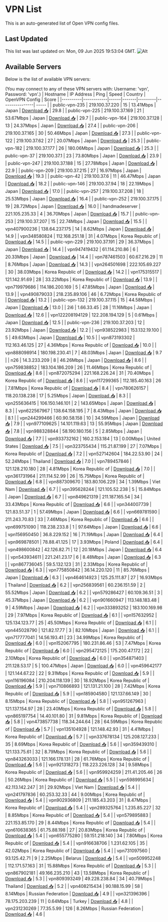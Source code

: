 # VPN List

This is an auto-generated list of Open VPN config files.

## Last Updated

This list was last updated on: Mon, 09 Jun 2025 19:53:04 GMT.
![Alt](https://repobeats.axiom.co/api/embed/186b98318ef1479477931607c1ad7d823f12451f.svg "Repobeats analytics image")

## Available Servers

Below is the list of available VPN servers:

(You may connect to any of these VPN servers with: Username: 'vpn', Password: 'vpn'.)
| Hostname | IP Address | Ping | Speed | Country | OpenVPN Config | Score |
|----------|------------|------|-------|---------|----------------| ----- |
| public-vpn-235 | 219.100.37.220 | 15 | 13.41Mbps | Japan | [Download 📥](./configs/server_0_JP.ovpn) | 29.8 |
| public-vpn-225 | 219.100.37.169 | 21 | 53.67Mbps | Japan | [Download 📥](./configs/server_1_JP.ovpn) | 29.7 |
| public-vpn-164 | 219.100.37.128 | 13 | 24.37Mbps | Japan | [Download 📥](./configs/server_2_JP.ovpn) | 27.4 |
| public-vpn-206 | 219.100.37.165 | 30 | 50.46Mbps | Japan | [Download 📥](./configs/server_3_JP.ovpn) | 27.3 |
| public-vpn-122 | 219.100.37.62 | 27 | 20.07Mbps | Japan | [Download 📥](./configs/server_4_JP.ovpn) | 25.3 |
| public-vpn-182 | 219.100.37.177 | 26 | 180.06Mbps | Japan | [Download 📥](./configs/server_5_JP.ovpn) | 25.3 |
| public-vpn-37 | 219.100.37.1 | 23 | 73.80Mbps | Japan | [Download 📥](./configs/server_6_JP.ovpn) | 23.9 |
| public-vpn-247 | 219.100.37.188 | 15 | 27.78Mbps | Japan | [Download 📥](./configs/server_7_JP.ovpn) | 22.9 |
| public-vpn-209 | 219.100.37.215 | 27 | 16.97Mbps | Japan | [Download 📥](./configs/server_8_JP.ovpn) | 19.3 |
| public-vpn-42 | 219.100.37.6 | 11 | 46.47Mbps | Japan | [Download 📥](./configs/server_9_JP.ovpn) | 18.2 |
| public-vpn-146 | 219.100.37.94 | 18 | 22.19Mbps | Japan | [Download 📥](./configs/server_10_JP.ovpn) | 17.0 |
| public-vpn-257 | 219.100.37.208 | 18 | 25.53Mbps | Japan | [Download 📥](./configs/server_11_JP.ovpn) | 16.4 |
| public-vpn-252 | 219.100.37.175 | 19 | 28.72Mbps | Japan | [Download 📥](./configs/server_12_JP.ovpn) | 16.0 |
| handmadeserver | 221.105.235.33 | 4 | 36.70Mbps | Japan | [Download 📥](./configs/server_13_JP.ovpn) | 15.7 |
| public-vpn-253 | 219.100.37.207 | 15 | 22.74Mbps | Japan | [Download 📥](./configs/server_14_JP.ovpn) | 15.5 |
| vpn407900236 | 138.64.237.175 | 14 | 8.62Mbps | Japan | [Download 📥](./configs/server_15_JP.ovpn) | 14.9 |
| vpn348580824 | 112.168.251.18 | 31 | 4.07Mbps | Korea Republic of | [Download 📥](./configs/server_16_KR.ovpn) | 14.5 |
| public-vpn-229 | 219.100.37.191 | 29 | 36.37Mbps | Japan | [Download 📥](./configs/server_17_JP.ovpn) | 14.4 |
| vpn947419432 | 61.114.210.86 | 6 | 20.33Mbps | Japan | [Download 📥](./configs/server_18_JP.ovpn) | 14.4 |
| vpn787461503 | 60.67.216.29 | 11 | 8.76Mbps | Japan | [Download 📥](./configs/server_19_JP.ovpn) | 14.3 |
| vpn264501698 | 222.105.69.227 | 30 | 38.03Mbps | Korea Republic of | [Download 📥](./configs/server_20_KR.ovpn) | 14.2 |
| vpn175315517 | 121.142.91.69 | 28 | 33.22Mbps | Korea Republic of | [Download 📥](./configs/server_21_KR.ovpn) | 13.9 |
| vpn719979686 | 114.186.200.169 | 5 | 47.85Mbps | Japan | [Download 📥](./configs/server_22_JP.ovpn) | 13.9 |
| vpn490879033 | 218.235.89.106 | 46 | 6.72Mbps | Korea Republic of | [Download 📥](./configs/server_23_KR.ovpn) | 13.2 |
| public-vpn-132 | 219.100.37.115 | 15 | 44.58Mbps | Japan | [Download 📥](./configs/server_24_JP.ovpn) | 13.0 |
| 2i6 | 1.66.33.45 | 28 | 11.16Mbps | Japan | [Download 📥](./configs/server_25_JP.ovpn) | 12.6 |
| vpn122208194129 | 122.208.194.129 | 5 | 0.61Mbps | Japan | [Download 📥](./configs/server_26_JP.ovpn) | 12.5 |
| public-vpn-236 | 219.100.37.203 | 12 | 23.92Mbps | Japan | [Download 📥](./configs/server_27_JP.ovpn) | 12.2 |
| vpn938522983 | 153.132.19.100 | 5 | 49.63Mbps | Japan | [Download 📥](./configs/server_28_JP.ovpn) | 10.5 |
| vpn873193302 | 112.163.46.125 | 27 | 4.36Mbps | Korea Republic of | [Download 📥](./configs/server_29_KR.ovpn) | 10.0 |
| vpn888098914 | 180.198.230.41 | 7 | 48.03Mbps | Japan | [Download 📥](./configs/server_30_JP.ovpn) | 9.7 |
| n26 | 14.3.233.209 | 8 | 46.26Mbps | Japan | [Download 📥](./configs/server_31_JP.ovpn) | 8.6 |
| vpn759838852 | 183.104.186.209 | 26 | 11.46Mbps | Korea Republic of | [Download 📥](./configs/server_32_KR.ovpn) | 8.6 |
| vpn872075294 | 221.168.226.24 | 31 | 70.40Mbps | Korea Republic of | [Download 📥](./configs/server_33_KR.ovpn) | 8.6 |
| vpn117299365 | 112.185.40.163 | 26 | 7.81Mbps | Korea Republic of | [Download 📥](./configs/server_34_KR.ovpn) | 8.4 |
| vpn780626157 | 118.20.138.238 | 17 | 5.25Mbps | Japan | [Download 📥](./configs/server_35_JP.ovpn) | 8.3 |
| vpn255636415 | 106.150.146.101 | 2 | 143.65Mbps | Japan | [Download 📥](./configs/server_36_JP.ovpn) | 8.3 |
| vpn622567967 | 138.64.158.195 | 7 | 8.43Mbps | Japan | [Download 📥](./configs/server_37_JP.ovpn) | 8.1 |
| vpn244299466 | 60.90.58.158 | 10 | 34.59Mbps | Japan | [Download 📥](./configs/server_38_JP.ovpn) | 7.9 |
| vpn977109625 | 14.101.119.63 | 13 | 55.95Mbps | Japan | [Download 📥](./configs/server_39_JP.ovpn) | 7.8 |
| vpn988328844 | 58.190.180.156 | 5 | 2.85Mbps | Japan | [Download 📥](./configs/server_40_JP.ovpn) | 7.7 |
| vpn933732162 | 160.2.153.184 | 13 | 0.00Mbps | United States | [Download 📥](./configs/server_41_US.ovpn) | 7.5 |
| vpn323755434 | 115.21.87.199 | 27 | 7.07Mbps | Korea Republic of | [Download 📥](./configs/server_42_KR.ovpn) | 7.2 |
| vpn527142604 | 184.22.53.90 | 24 | 52.24Mbps | Thailand | [Download 📥](./configs/server_43_TH.ovpn) | 7.0 |
| vpn789457846 | 121.128.210.180 | 28 | 4.81Mbps | Korea Republic of | [Download 📥](./configs/server_44_KR.ovpn) | 7.0 |
| vpn361731964 | 211.114.52.99 | 26 | 15.75Mbps | Korea Republic of | [Download 📥](./configs/server_45_KR.ovpn) | 6.8 |
| vpn887309670 | 183.80.106.229 | 34 | 1.39Mbps | Viet Nam | [Download 📥](./configs/server_46_VN.ovpn) | 6.7 |
| vpn395628244 | 121.105.52.238 | 5 | 15.84Mbps | Japan | [Download 📥](./configs/server_47_JP.ovpn) | 6.7 |
| vpn849621319 | 211.187.165.54 | 34 | 33.43Mbps | Korea Republic of | [Download 📥](./configs/server_48_KR.ovpn) | 6.6 |
| vpn344007739 | 121.83.51.37 | 1 | 57.49Mbps | Japan | [Download 📥](./configs/server_49_JP.ovpn) | 6.6 |
| vpn669781590 | 211.243.70.83 | 33 | 7.46Mbps | Korea Republic of | [Download 📥](./configs/server_50_KR.ovpn) | 6.6 |
| vpn699751090 | 118.238.233.8 | 1 | 97.64Mbps | Japan | [Download 📥](./configs/server_51_JP.ovpn) | 6.6 |
| vpn156950450 | 36.8.229.152 | 16 | 71.19Mbps | Japan | [Download 📥](./configs/server_52_JP.ovpn) | 6.4 |
| vpn969878501 | 78.88.41.125 | 17 | 3.93Mbps | Poland | [Download 📥](./configs/server_53_PL.ovpn) | 6.4 |
| vpn498600842 | 42.126.82.71 | 12 | 20.18Mbps | Japan | [Download 📥](./configs/server_54_JP.ovpn) | 6.4 |
| vpn543934611 | 221.241.23.17 | 6 | 8.48Mbps | Japan | [Download 📥](./configs/server_55_JP.ovpn) | 6.3 |
| vpn867736045 | 59.5.132.123 | 31 | 2.33Mbps | Korea Republic of | [Download 📥](./configs/server_56_KR.ovpn) | 6.3 |
| vpn775850842 | 36.14.220.120 | 11 | 85.76Mbps | Japan | [Download 📥](./configs/server_57_JP.ovpn) | 6.3 |
| vpn464614923 | 125.25.111.87 | 27 | 16.93Mbps | Thailand | [Download 📥](./configs/server_58_TH.ovpn) | 6.2 |
| vpn256839561 | 60.236.151.59 | 2 | 55.52Mbps | Japan | [Download 📥](./configs/server_59_JP.ovpn) | 6.2 |
| vpn579286427 | 60.109.36.51 | 3 | 45.37Mbps | Japan | [Download 📥](./configs/server_60_JP.ovpn) | 6.2 |
| vpn901660947 | 113.148.183.48 | 9 | 4.59Mbps | Japan | [Download 📥](./configs/server_61_JP.ovpn) | 6.2 |
| vpn333893252 | 183.100.169.98 | 29 | 7.97Mbps | Korea Republic of | [Download 📥](./configs/server_62_KR.ovpn) | 6.1 |
| vpn157632952 | 125.134.123.77 | 25 | 45.50Mbps | Korea Republic of | [Download 📥](./configs/server_63_KR.ovpn) | 6.1 |
| vpn445028790 | 121.82.17.77 | 3 | 82.10Mbps | Japan | [Download 📥](./configs/server_64_JP.ovpn) | 6.1 |
| vpn717777041 | 14.56.193.41 | 23 | 34.99Mbps | Korea Republic of | [Download 📥](./configs/server_65_KR.ovpn) | 6.0 |
| vpn152067795 | 180.231.86.46 | 53 | 7.47Mbps | Korea Republic of | [Download 📥](./configs/server_66_KR.ovpn) | 6.0 |
| vpn295472125 | 175.200.47.172 | 22 | 2.10Mbps | Korea Republic of | [Download 📥](./configs/server_67_KR.ovpn) | 6.0 |
| vpn354871403 | 211.128.53.17 | 5 | 100.47Mbps | Japan | [Download 📥](./configs/server_68_JP.ovpn) | 6.0 |
| vpn459642177 | 121.144.67.22 | 22 | 9.31Mbps | Korea Republic of | [Download 📥](./configs/server_69_KR.ovpn) | 5.9 |
| vpn116196084 | 210.204.118.139 | 30 | 18.92Mbps | Korea Republic of | [Download 📥](./configs/server_70_KR.ovpn) | 5.9 |
| vpn710866893 | 121.131.21.100 | 28 | 7.42Mbps | Korea Republic of | [Download 📥](./configs/server_71_KR.ovpn) | 5.9 |
| vpn185904580 | 121.137.66.149 | 30 | 8.15Mbps | Korea Republic of | [Download 📥](./configs/server_72_KR.ovpn) | 5.8 |
| vpn951267963 | 121.137.154.97 | 28 | 23.40Mbps | Korea Republic of | [Download 📥](./configs/server_73_KR.ovpn) | 5.8 |
| vpn865197754 | 14.40.101.80 | 31 | 9.81Mbps | Korea Republic of | [Download 📥](./configs/server_74_KR.ovpn) | 5.8 |
| vpn473857738 | 118.34.244.64 | 28 | 64.59Mbps | Korea Republic of | [Download 📥](./configs/server_75_KR.ovpn) | 5.7 |
| vpn135104928 | 121.148.42.93 | 31 | 4.41Mbps | Korea Republic of | [Download 📥](./configs/server_76_KR.ovpn) | 5.7 |
| vpn337678134 | 125.208.127.233 | 35 | 8.69Mbps | Korea Republic of | [Download 📥](./configs/server_77_KR.ovpn) | 5.6 |
| vpn359439310 | 121.133.75.61 | 32 | 8.79Mbps | Korea Republic of | [Download 📥](./configs/server_78_KR.ovpn) | 5.6 |
| vpn843263033 | 121.166.178.131 | 28 | 61.76Mbps | Korea Republic of | [Download 📥](./configs/server_79_KR.ovpn) | 5.6 |
| vpn921318273 | 118.223.226.128 | 34 | 9.58Mbps | Korea Republic of | [Download 📥](./configs/server_80_KR.ovpn) | 5.6 |
| vpn959924259 | 211.41.205.46 | 26 | 50.26Mbps | Korea Republic of | [Download 📥](./configs/server_81_KR.ovpn) | 5.5 |
| vpn598995634 | 42.113.142.247 | 31 | 29.92Mbps | Viet Nam | [Download 📥](./configs/server_82_VN.ovpn) | 5.4 |
| vpn241797836 | 60.253.32.33 | 44 | 9.00Mbps | Korea Republic of | [Download 📥](./configs/server_83_KR.ovpn) | 5.4 |
| vpn902936809 | 211.185.43.203 | 31 | 8.47Mbps | Korea Republic of | [Download 📥](./configs/server_84_KR.ovpn) | 5.4 |
| vpn289325764 | 1.235.85.227 | 32 | 8.85Mbps | Korea Republic of | [Download 📥](./configs/server_85_KR.ovpn) | 5.4 |
| vpn579895883 | 221.153.85.170 | 29 | 8.44Mbps | Korea Republic of | [Download 📥](./configs/server_86_KR.ovpn) | 5.4 |
| vpn610638365 | 61.75.88.198 | 27 | 20.83Mbps | Korea Republic of | [Download 📥](./configs/server_87_KR.ovpn) | 5.4 |
| vpn655775280 | 59.151.218.140 | 34 | 7.80Mbps | Korea Republic of | [Download 📥](./configs/server_88_KR.ovpn) | 5.4 |
| vpn916638706 | 1.231.62.105 | 35 | 42.02Mbps | Korea Republic of | [Download 📥](./configs/server_89_KR.ovpn) | 5.4 |
| vpn731097560 | 93.125.42.71 | 9 | 2.25Mbps | Belarus | [Download 📥](./configs/server_90_BY.ovpn) | 5.4 |
| vpn509952248 | 112.171.57.163 | 31 | 15.88Mbps | Korea Republic of | [Download 📥](./configs/server_91_KR.ovpn) | 5.3 |
| vpn867902181 | 49.166.235.210 | 43 | 13.58Mbps | Korea Republic of | [Download 📥](./configs/server_92_KR.ovpn) | 5.3 |
| vpn809393249 | 49.228.238.84 | 34 | 40.79Mbps | Thailand | [Download 📥](./configs/server_93_TH.ovpn) | 5.2 |
| vpn408215434 | 90.188.15.99 | 58 | 8.14Mbps | Russian Federation | [Download 📥](./configs/server_94_RU.ovpn) | 4.9 |
| vpn321396396 | 78.175.203.239 | 11 | 0.64Mbps | Turkey | [Download 📥](./configs/server_95_TR.ovpn) | 4.8 |
| vpn231230269 | 77.35.5.99 | 126 | 8.26Mbps | Russian Federation | [Download 📥](./configs/server_96_RU.ovpn) | 4.6 |
